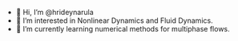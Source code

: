 - 👋 Hi, I’m @hrideynarula
- 👀 I’m interested in Nonlinear Dynamics and Fluid Dynamics.
- 🌱 I’m currently learning numerical methods for multiphase flows.
<!--- 📫 Contact : hrideynarula@tifrh.res.in
--->
<!---
hrideynarula/hrideynarula is a ✨ special ✨ repository because its `README.md` (this file) appears on your GitHub profile.
You can click the Preview link to take a look at your changes.
--->
